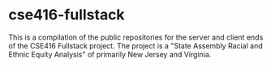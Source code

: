 # cse416-fullstack

This is a compilation of the public repositories for the server and client ends of the CSE416 Fullstack project. The project is a "State Assembly Racial and Ethnic Equity Analysis" of primarily New Jersey and Virginia.
